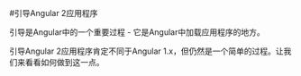 #引导Angular 2应用程序

引导是Angular中的一个重要过程 - 它是Angular中加载应用程序的地方。

引导Angular 2应用程序肯定不同于Angular 1.x，但仍然是一个简单的过程。让我们来看看如何做到这一点。